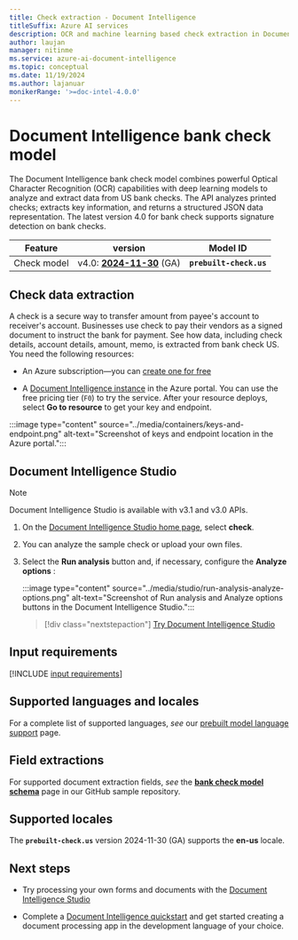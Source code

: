 ```yaml
---
title: Check extraction - Document Intelligence 
titleSuffix: Azure AI services
description: OCR and machine learning based check extraction in Document Intelligence extracts key data from cheques.
author: laujan
manager: nitinme
ms.service: azure-ai-document-intelligence
ms.topic: conceptual
ms.date: 11/19/2024
ms.author: lajanuar
monikerRange: '>=doc-intel-4.0.0'
---
```


<!-- markdownlint-disable MD033 -->

# Document Intelligence bank check model

The Document Intelligence bank check model combines powerful Optical Character Recognition (OCR) capabilities with deep learning models to analyze and extract data from US bank checks. The API analyzes printed checks; extracts key information, and returns a structured JSON data representation. The latest version 4.0 for bank check supports signature detection on bank checks.

| Feature   | version| Model ID |
|----------  |---------|--------|
| Check model|v4.0: [**2024-11-30**](/rest/api/aiservices/operation-groups?view=rest-aiservices-v4.0%20(2024-11-30)&preserve-view=true) (GA)|**`prebuilt-check.us`**|

## Check data extraction

A check is a secure way to transfer amount from payee's account to receiver's account. Businesses use check to pay their vendors as a signed document to instruct the bank for payment. See how data, including check details, account details, amount, memo, is extracted from bank check US. You need the following resources:

* An Azure subscription—you can [create one for free](https://azure.microsoft.com/pricing/purchase-options/azure-account?cid=msft_learn)

* A [Document Intelligence instance](https://portal.azure.com/#create/Microsoft.CognitiveServicesFormRecognizer) in the Azure portal. You can use the free pricing tier (`F0`) to try the service. After your resource deploys, select **Go to resource** to get your key and endpoint.

 :::image type="content" source="../media/containers/keys-and-endpoint.png" alt-text="Screenshot of keys and endpoint location in the Azure portal.":::

## Document Intelligence Studio

> [!NOTE]
> Document Intelligence Studio is available with v3.1 and v3.0 APIs.

1. On the [Document Intelligence Studio home page](https://documentintelligence.ai.azure.com/studio), select **check**.

1. You can analyze the sample check or upload your own files.

1. Select the **Run analysis** button and, if necessary, configure the **Analyze options** :

    :::image type="content" source="../media/studio/run-analysis-analyze-options.png" alt-text="Screenshot of Run analysis and Analyze options buttons in the Document Intelligence Studio.":::

    > [!div class="nextstepaction"]
    > [Try Document Intelligence Studio](https://formrecognizer.appliedai.azure.com/studio/prebuilt?formType=businessCard)

## Input requirements

[!INCLUDE [input requirements](../includes/input-requirements.md)]

## Supported languages and locales

 For a complete list of supported languages, *see* our [prebuilt model language support](../language-support/prebuilt.md) page.

## Field extractions

For supported document extraction fields, *see* the [**bank check model schema**](https://github.com/Azure-Samples/document-intelligence-code-samples/blob/main/schema/2024-11-30-ga/bank-check.md) page in our GitHub sample repository.

## Supported locales

The **`prebuilt-check.us`** version 2024-11-30 (GA) supports the **en-us** locale.

## Next steps

* Try processing your own forms and documents with the [Document Intelligence Studio](https://formrecognizer.appliedai.azure.com/studio)

* Complete a [Document Intelligence quickstart](../quickstarts/get-started-sdks-rest-api.md?view=doc-intel-3.0.0&preserve-view=true) and get started creating a document processing app in the development language of your choice.
